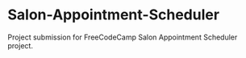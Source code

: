 # Salon-Appointment-Scheduler
Project submission for FreeCodeCamp Salon Appointment Scheduler project. 
